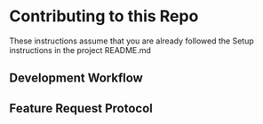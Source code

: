 # Contributing to this Repo

These instructions assume that you are already followed the Setup instructions in the project README.md


## Development Workflow


## Feature Request Protocol
